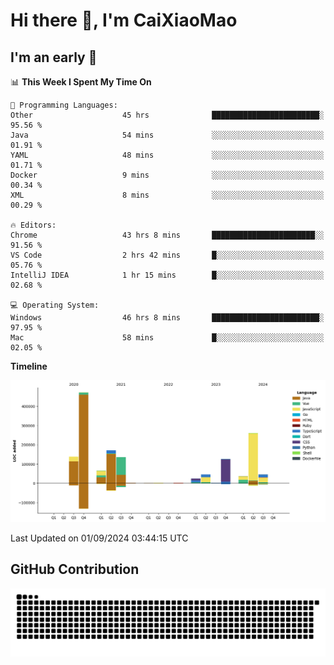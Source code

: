 # Hi there 👋, I'm CaiXiaoMao

## I'm an early 🐤
<!--START_SECTION:waka-->
📊 **This Week I Spent My Time On** 

```text
💬 Programming Languages: 
Other                    45 hrs              ████████████████████████░   95.56 % 
Java                     54 mins             ░░░░░░░░░░░░░░░░░░░░░░░░░   01.91 % 
YAML                     48 mins             ░░░░░░░░░░░░░░░░░░░░░░░░░   01.71 % 
Docker                   9 mins              ░░░░░░░░░░░░░░░░░░░░░░░░░   00.34 % 
XML                      8 mins              ░░░░░░░░░░░░░░░░░░░░░░░░░   00.29 % 

🔥 Editors: 
Chrome                   43 hrs 8 mins       ███████████████████████░░   91.56 % 
VS Code                  2 hrs 42 mins       █░░░░░░░░░░░░░░░░░░░░░░░░   05.76 % 
IntelliJ IDEA            1 hr 15 mins        █░░░░░░░░░░░░░░░░░░░░░░░░   02.68 % 

💻 Operating System: 
Windows                  46 hrs 8 mins       ████████████████████████░   97.95 % 
Mac                      58 mins             █░░░░░░░░░░░░░░░░░░░░░░░░   02.05 % 
```

**Timeline**

![Lines of Code chart](https://raw.githubusercontent.com/caixiaomao/caixiaomao/main/assets/bar_graph.png)


 Last Updated on 01/09/2024 03:44:15 UTC
<!--END_SECTION:waka-->

## GitHub Contribution
<picture>
  <source media="(prefers-color-scheme: dark)" srcset="/dist/snake/github-contribution-grid-snake-dark.svg" />
  <source media="(prefers-color-scheme: light)" srcset="/dist/snake/github-contribution-grid-snake.svg" />
  <img alt="github contribution grid snake animation" src="/dist/snake/github-contribution-grid-snake.svg" />
</picture>
